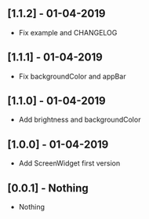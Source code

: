 ## [1.1.2] - 01-04-2019

* Fix example and CHANGELOG

## [1.1.1] - 01-04-2019

* Fix backgroundColor and appBar

## [1.1.0] - 01-04-2019

* Add brightness and backgroundColor

## [1.0.0] - 01-04-2019

* Add ScreenWidget first version

## [0.0.1] - Nothing

* Nothing
